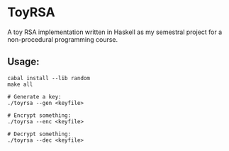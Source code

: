 # ToyRSA

A toy RSA implementation written in Haskell as my semestral project for a non-procedural programming course.

## Usage:
```
cabal install --lib random
make all

# Generate a key:
./toyrsa --gen <keyfile>

# Encrypt something:
./toyrsa --enc <keyfile>

# Decrypt something:
./toyrsa --dec <keyfile>
```